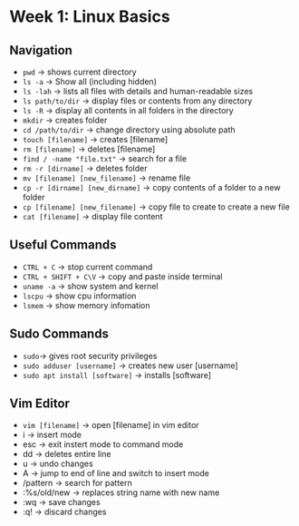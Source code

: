 # Week 1: Linux Basics
## Navigation
- `pwd` → shows current directory
- `ls -a` → Show all (including hidden)
- `ls -lah` → lists all files with details and human-readable sizes
- `ls path/to/dir` → display files or contents from any directory
- `ls -R` → display all contents in all folders in the directory
- `mkdir` → creates folder
- `cd /path/to/dir` → change directory using absolute path
- `touch [filename]` → creates [filename]
- `rm [filename]` → deletes [filename]
- `find / -name "file.txt"` → search for a file
- `rm -r [dirname]` → deletes folder
- `mv [filename] [new_filename]` → rename file
- `cp -r [dirname] [new_dirname]` → copy contents of a folder to a new folder
- `cp [filename] [new_filename]` → copy file to create to create a new file
- `cat [filename]` → display file content
## Useful Commands
- `CTRL + C` → stop current command
- `CTRL + SHIFT + C\V` → copy and paste inside terminal
- `uname -a` → show system and kernel
- `lscpu` → show cpu information
- `lsmem` → show memory infomation
## Sudo Commands
- `sudo`→ gives root security privileges
- `sudo adduser [username]` → creates new user [username]
- `sudo apt install [software]` → installs [software]
## Vim Editor
- `vim [filename]` → open [filename] in vim editor
- i → insert mode
- esc → exit instert mode to command mode
- dd → deletes entire line
- u → undo changes
- A → jump to end of line and switch to insert mode
- /pattern → search for pattern 
- :%s/old/new → replaces string name with new name
- :wq → save changes
- :q! → discard changes
